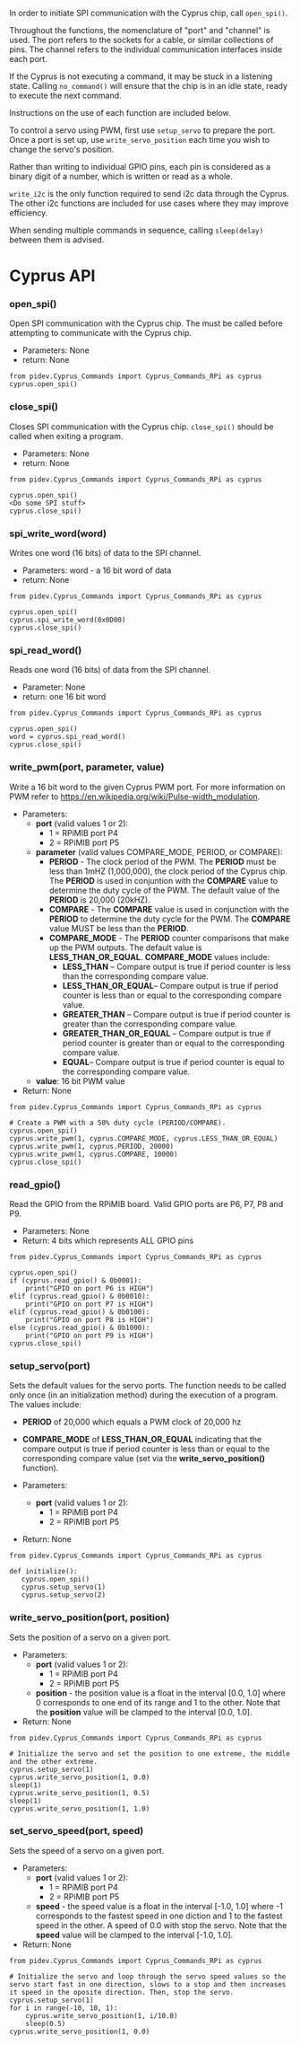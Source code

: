 In order to initiate SPI communication with the Cyprus chip, call `open_spi()`.

Throughout the functions, the nomenclature of "port" and "channel" is used. The port refers to the sockets for a cable, or similar collections of pins. The channel refers to the individual communication interfaces inside each port.

If the Cyprus is not executing a command, it may be stuck in a listening state. Calling `no_command()` will ensure that the chip is in an idle state, ready to execute the next command.

Instructions on the use of each function are included below.

To control a servo using PWM, first use `setup_servo` to prepare the port. Once a port is set up, use `write_servo_position` each time you wish to change the servo's position.

Rather than writing to individual GPIO pins, each pin is considered as a binary digit of a number, which is written or read as a whole.

`write_i2c` is the only function required to send i2c data through the Cyprus. The other i2c functions are included for use cases where they may improve efficiency.

When sending multiple commands in sequence, calling `sleep(delay)` between them is advised.

# Cyprus API

### open_spi()
Open SPI communication with the Cyprus chip. The must be called before attempting to communicate with the Cyprus chip.
* Parameters: None
* return: None
```
from pidev.Cyprus_Commands import Cyprus_Commands_RPi as cyprus
cyprus.open_spi()
```

### close_spi()
Closes SPI communication with the Cyprus chip. `close_spi()` should be called when exiting a program.
* Parameters: None
* return: None
```
from pidev.Cyprus_Commands import Cyprus_Commands_RPi as cyprus

cyprus.open_spi()
<Do some SPI stuff>
cyprus.close_spi()
```

### spi_write_word(word)
Writes one word (16 bits) of data to the SPI channel.
* Parameters: word - a 16 bit word of data
* return: None
```
from pidev.Cyprus_Commands import Cyprus_Commands_RPi as cyprus

cyprus.open_spi()
cyprus.spi_write_word(0x0D00)
cyprus.close_spi()
```

### spi_read_word()
Reads one word (16 bits) of data from the SPI channel.
* Parameter: None
* return: one 16 bit word
```
from pidev.Cyprus_Commands import Cyprus_Commands_RPi as cyprus

cyprus.open_spi()
word = cyprus.spi_read_word()
cyprus.close_spi()
```
### write_pwm(port, parameter, value)
Write a 16 bit word to the given Cyprus PWM port. For more information on PWM refer to https://en.wikipedia.org/wiki/Pulse-width_modulation.
* Parameters:
    - **port** (valid values 1 or 2):
        - 1 = RPiMIB port P4
        - 2 = RPiMIB port P5
    - **parameter** (valid values COMPARE_MODE, PERIOD, or COMPARE):
        - **PERIOD** - The clock period of the PWM. The **PERIOD** must be less than 1mHZ (1,000,000), the clock period of the Cyprus chip. The **PERIOD** is used in conjuntion with the **COMPARE** value to determine the duty cycle of the PWM. The default value of the **PERIOD** is 20,000 (20kHZ).
        - **COMPARE** - The **COMPARE** value is used in conjunction with the **PERIOD** to determine the duty cycle for the PWM. The **COMPARE** value MUST be less than the **PERIOD**.
        - **COMPARE_MODE** - The **PERIOD** counter comparisons that make up the PWM outputs. The default value is **LESS_THAN_OR_EQUAL**. **COMPARE_MODE** values include:
            - **LESS_THAN** – Compare output is true if period counter is less than the corresponding compare value.
            - **LESS_THAN_OR_EQUAL**– Compare output is true if period counter is less than or equal to the corresponding compare value.
            - **GREATER_THAN** – Compare output is true if period counter is greater than the corresponding compare value.
            - **GREATER_THAN_OR_EQUAL** – Compare output is true if period counter is greater than or equal to the corresponding compare value.
            - **EQUAL**– Compare output is true if period counter is equal to the corresponding compare value.
    - **value**: 16 bit PWM value
* Return: None
```
from pidev.Cyprus_Commands import Cyprus_Commands_RPi as cyprus

# Create a PWM with a 50% duty cycle (PERIOD/COMPARE).
cyprus.open_spi()
cyprus.write_pwm(1, cyprus.COMPARE_MODE, cyprus.LESS_THAN_OR_EQUAL)
cyprus.write_pwm(1, cyprus.PERIOD, 20000)
cyprus.write_pwm(1, cyprus.COMPARE, 10000)
cyprus.close_spi()
```
### read_gpio()
Read the GPIO from the RPiMIB board. Valid GPIO ports are P6, P7, P8 and P9.
* Parameters: None
* Return: 4 bits which represents ALL GPIO pins
```
from pidev.Cyprus_Commands import Cyprus_Commands_RPi as cyprus

cyprus.open_spi()
if (cyprus.read_gpio() & 0b0001):
    print("GPIO on port P6 is HIGH")
elif (cyprus.read_gpio() & 0b0010):
    print("GPIO on port P7 is HIGH")
elif (cyprus.read_gpio() & 0b0100):
    print("GPIO on port P8 is HIGH")
else (cyprus.read_gpio() & 0b1000):
    print("GPIO on port P9 is HIGH")
cyprus.close_spi()
```

### setup_servo(port)
Sets the default values for the servo ports. The function needs to be called only once (in an initialization method) during the execution of a program. The values include:
* **PERIOD** of 20,000 which equals a PWM clock of 20,000 hz
* **COMPARE_MODE** of **LESS_THAN_OR_EQUAL** indicating that the compare output is true if period counter is less than or equal to the corresponding compare value (set via the **write_servo_position()** function).

* Parameters:
    - **port** (valid values 1 or 2):
        - 1 = RPiMIB port P4
        - 2 = RPiMIB port P5
* Return: None
 ```
from pidev.Cyprus_Commands import Cyprus_Commands_RPi as cyprus

def initialize():
    cyprus.open_spi()
    cyprus.setup_servo(1)
    cyprus.setup_servo(2)
```

### write_servo_position(port, position)
Sets the position of a servo on a given port. 
* Parameters:
    - **port** (valid values 1 or 2):
        - 1 = RPiMIB port P4
        - 2 = RPiMIB port P5
    - **position** - the position value is a float in the interval [0.0, 1.0] where 0 corresponds to one end of its range and 1 to the other. Note that the **position** value will be clamped to the interval [0.0, 1.0].
* Return: None
 ```
from pidev.Cyprus_Commands import Cyprus_Commands_RPi as cyprus

# Initialize the servo and set the position to one extreme, the middle and the other extreme.
cyprus.setup_servo(1)
cyprus.write_servo_position(1, 0.0)
sleep(1)
cyprus.write_servo_position(1, 0.5)
sleep(1)
cyprus.write_servo_position(1, 1.0)
```
### set_servo_speed(port, speed)
Sets the speed of a servo on a given port. 
* Parameters:
    - **port** (valid values 1 or 2):
        - 1 = RPiMIB port P4
        - 2 = RPiMIB port P5
    - **speed** - the speed value is a float in the interval [-1.0, 1.0] where -1 corresponds to the fastest speed in one diction and 1 to the fastest speed in the other. A speed of 0.0 with stop the servo. Note that the **speed** value will be clamped to the interval [-1.0, 1.0].
* Return: None
```
from pidev.Cyprus_Commands import Cyprus_Commands_RPi as cyprus

# Initialize the servo and loop through the servo speed values so the servo start fast in one direction, slows to a stop and then increases it speed in the oposite direction. Then, stop the servo.
cyprus.setup_servo(1)
for i in range(-10, 10, 1):
    cyprus.write_servo_position(1, i/10.0)
    sleep(0.5)
cyprus.write_servo_position(1, 0.0)
```


